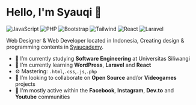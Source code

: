 # Hello, I'm Syauqi 👋

![JavaScript](https://img.shields.io/badge/JavaScript-Intermediate-yellow)
![PHP](https://img.shields.io/badge/PHP-Intermediate-lightblue)
![Bootstrap](https://img.shields.io/badge/Bootstrap-Expert-purple)
![Tailwind](https://img.shields.io/badge/Tailwind-Beginner-cyan)
![React](https://img.shields.io/badge/React-Beginner-blue)
![Laravel](https://img.shields.io/badge/Laravel-Intermediate-red)

Web Designer & Web Developer located in Indonesia, Creating design & programming contents in [Syaucademy](https://www.instagram.com/syaucademy/ "Syaucademy").

- 🔭 I’m currently studying **Software Engineering** at Universitas Siliwangi
- 🌱 I’m currently learning **WordPress**, **Laravel** and **React**
- ⚙️ Mastering: `.html`,`.css`,`.js`,`.php`
- 👯 I’m looking to collaborate on **Open Source** and/or **Videogames** projects
- 💬 I'm mostly active within the **Facebook**, **Instagram**, **Dev.to** and **Youtube** communities
